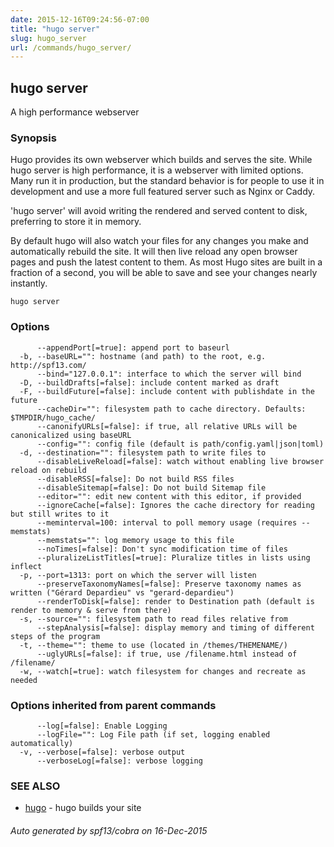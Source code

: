 ```yaml
---
date: 2015-12-16T09:24:56-07:00
title: "hugo server"
slug: hugo_server
url: /commands/hugo_server/
---
```

## hugo server

A high performance webserver

### Synopsis


Hugo provides its own webserver which builds and serves the site.
While hugo server is high performance, it is a webserver with limited options.
Many run it in production, but the standard behavior is for people to use it
in development and use a more full featured server such as Nginx or Caddy.

'hugo server' will avoid writing the rendered and served content to disk,
preferring to store it in memory.

By default hugo will also watch your files for any changes you make and
automatically rebuild the site. It will then live reload any open browser pages
and push the latest content to them. As most Hugo sites are built in a fraction
of a second, you will be able to save and see your changes nearly instantly.

```
hugo server
```

### Options

```
      --appendPort[=true]: append port to baseurl
  -b, --baseURL="": hostname (and path) to the root, e.g. http://spf13.com/
      --bind="127.0.0.1": interface to which the server will bind
  -D, --buildDrafts[=false]: include content marked as draft
  -F, --buildFuture[=false]: include content with publishdate in the future
      --cacheDir="": filesystem path to cache directory. Defaults: $TMPDIR/hugo_cache/
      --canonifyURLs[=false]: if true, all relative URLs will be canonicalized using baseURL
      --config="": config file (default is path/config.yaml|json|toml)
  -d, --destination="": filesystem path to write files to
      --disableLiveReload[=false]: watch without enabling live browser reload on rebuild
      --disableRSS[=false]: Do not build RSS files
      --disableSitemap[=false]: Do not build Sitemap file
      --editor="": edit new content with this editor, if provided
      --ignoreCache[=false]: Ignores the cache directory for reading but still writes to it
      --meminterval=100: interval to poll memory usage (requires --memstats)
      --memstats="": log memory usage to this file
      --noTimes[=false]: Don't sync modification time of files
      --pluralizeListTitles[=true]: Pluralize titles in lists using inflect
  -p, --port=1313: port on which the server will listen
      --preserveTaxonomyNames[=false]: Preserve taxonomy names as written ("Gérard Depardieu" vs "gerard-depardieu")
      --renderToDisk[=false]: render to Destination path (default is render to memory & serve from there)
  -s, --source="": filesystem path to read files relative from
      --stepAnalysis[=false]: display memory and timing of different steps of the program
  -t, --theme="": theme to use (located in /themes/THEMENAME/)
      --uglyURLs[=false]: if true, use /filename.html instead of /filename/
  -w, --watch[=true]: watch filesystem for changes and recreate as needed
```

### Options inherited from parent commands

```
      --log[=false]: Enable Logging
      --logFile="": Log File path (if set, logging enabled automatically)
  -v, --verbose[=false]: verbose output
      --verboseLog[=false]: verbose logging
```

### SEE ALSO
* [hugo](/commands/hugo/)	 - hugo builds your site

###### Auto generated by spf13/cobra on 16-Dec-2015
